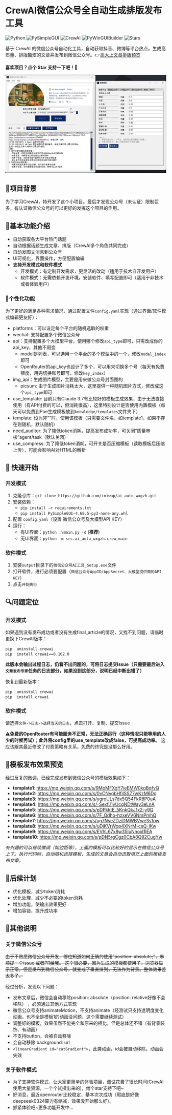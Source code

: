 # CrewAI微信公众号全自动生成排版发布工具

![Python](https://img.shields.io/badge/Python-3.10+-blue) ![PySimpleGUI](https://img.shields.io/badge/PySimpleGUI-4.60.5+-green) ![CrewAI](https://img.shields.io/badge/CrewAI-0.102.0+-red) ![PyWinGUIBuilder](https://img.shields.io/badge/PyWinGUIBuilder-1.0.0+-yellow) ![Stars](https://img.shields.io/github/stars/iniwap/ai_auto_wxgzh?label=收藏)

基于 CrewAI 的微信公众号自动化工具，自动获取抖音、微博等平台热点，生成高质量、排版酷炫的文章并发布到微信公众号。👉[高大上文章排版预览](#模板发布效果预览)

**喜欢项目？点个 Star 支持一下吧！🌟**

![界面预览 / Interface Preview](image/preview.png)

## 🎯项目背景
为了学习CrewAI，特开发了这个小项目。最后才发现公众号（未认证）限制巨多，有认证微信公众号的可以更好的发挥这个项目的作用。

## 💎基本功能介绍
- 自动获取各大平台热门话题
- 自动根据话题生成文章、排版（CrewAI多个角色共同完成）
- 自动发图文消息到公众号
- UI可视化，界面操作，方便配置编辑
- **支持开发模式和软件模式**
    - 开发模式：有定制开发需求，更灵活的改动（适用于技术自开发用户）
    - 软件模式：无需依赖开发环境，安装软件、填写配置即可（适用于非技术或者体验用户）

### 🎁个性化功能

为了更好的满足各种需求情况，通过配置文件`config.yaml`实现（通过界面/软件模式编辑更友好）：

- platforms：可以设定每个平台的随机选取的权重
- wechat: 支持配置多个微信公众号
- api：支持配置多个大模型平台，使用哪个修改`api_type`即可，只需改成你的api_key，其他不用变
    - model是列表，可以选用一个平台的多个模型中的一个，修改`model_index`即可
    - OpenRouter的api_key也设计了多个，可以用来切换多个号（每天有免费额度，用完切换账号即可，修改`key_index`）
- img_api：生成图片模型，主要是用来做公众号封面图的
    - picsum: 由于生成图片消耗太大，这里提供一种随机图片方式，修改成这个`api_type`即可
- use_template: 目前只有Claude 3.7有比较好的模板生成效果，由于无法直接使用（有API付费的可以，但消耗很高），这里特别设计是否使用内置模板（每天可以免费到Poe生成模板放到`knowledge/templates`文件夹下）
- template: 设为非""时，使用该模板（只需要文件名，如template1，如果不存在则随机，默认随机）
- need_auditor: 为了降低token消耗，提高发布成功率，可关闭“质量审核”agent/task（默认关闭）
- use_compress: 为了降低token消耗，可开关是否压缩模板（读取模板后压缩上传），可能会影响AI对HTML的解析

## 🚀 快速开始
### 开发模式
1. 克隆仓库：`git clone https://github.com/iniwap/ai_auto_wxgzh.git`
2. 安装依赖：
   - `pip install -r requirements.txt`
   - `pip install PySimpleGUI-4.60.5-py3-none-any.whl`
4. 配置 `config.yaml`（设置 微信公众号及大模型API KEY）
5. 运行：
    - 有UI界面：`python .\main.py -d` (**推荐**)
    - 无UI界面：`python -m src.ai_auto_wxgzh.crew_main`

### 软件模式
1. 安装`output`目录下的`微信公众号AI工具_Setup.exe`文件
2. 打开软件，进行必须要配置（`微信公众号AppID/AppSecret、大模型提供商的API KEY`）
3. 点击`开始执行`


## 🔍问题定位
### 开发模式
如果遇到没有发布成功或者没有生成final_article的情况，又找不到问题，请临时更换下CrewAI版本：
```shell
pip  uninstall crewai
pip  install crewai==0.102.0
```
**此版本会输出过程日志，仍看不出问题的，可将日志提交Issue（只需要最后进入`文章发布专家`任务的日志部分，如果没到这部分，说明已经中断出错了）**

恢复到最新版本：
```shell
pip  uninstall crewai
pip  install crewai
```
### 软件模式
请选择`文件->日志->选择当天的日志`，点击打开、复制、提交Issue

⚠️**免费的OpenRouter有可能服务不正常，无法正确运行（这种情况只能等用的人少的时候再试）；此外将config里的use_template改成false，可提高成功率。**
这应该跟其最近修改了付费策略有关系，免费的终究是没那么好用。

## 🔮模板发布效果预览
经过反复的微调，已经完成发布到微信公众号的模板效果如下：
- **template1**: https://mp.weixin.qq.com/s/9MoMFXgY7ieEMW0kqBqfvQ
- **template2**: https://mp.weixin.qq.com/s/0vCNvgbHfilSS77wKzM6Dg
- **template3**: https://mp.weixin.qq.com/s/ygroULs7dx5Q54FkR8P0uA
- **template4**: https://mp.weixin.qq.com/s/-SexfJ1yUcgNDtWay3eLnA
- **template5**: https://mp.weixin.qq.com/s/pDPkktE_5KnkQkJ1x2-y9Q
- **template6**: https://mp.weixin.qq.com/s/7F_Qdho-hzxeVV6NrsPmhQ
- **template7**: https://mp.weixin.qq.com/s/ug7NseZDziDMWBVwe3s1pw
- **template8**: https://mp.weixin.qq.com/s/uDjKVrWop4XNrM-csQ-IKw
- **template9**: https://mp.weixin.qq.com/s/EVhL67x8w35IuNnoxI1IEA
- **template10**: https://mp.weixin.qq.com/s/pDN5rgCgz0CbA8Q92CugYw

*有兴趣的可以继续微调（如边距等），上面的模板可以比较好的显示在微信公众号上了。执行代码时，自动随机选择模板，生成的文章会自动选取填充上面的模板发布文章。*


 ## 📢后续计划
- 优化模板，减少token消耗
- 优化处理，减少不必要的token消耗
- 增加功能，使输出效果更好
- 增加容错，提升成功率

## 📌其他说明
### 关于微信公众号
~~由于不熟悉微信公众号开发，哪位知道如何正确的使用“position: absolute;”，麻烦提一个issue 或者PR给我。
这个很必要，因为生成的模板都使用了，浏览器显示正常，但是发布到微信公众号，就变成了垂直排列，无法作为背景。整体效果差太多了。~~

经过分析，发现以下问题：
- 发布文章后，微信会自动移除position: absolute（position: relative好像不会移除） ，必须通过其他方式实现
- 微信公众号支持animateMotion，不支持animate（经测试只支持透明度变化动画，也不全是模板1的动画没问题，这个需要继续测试）
- 调整好的模板，效果虽然不能完全和原来的相比，但是总体还不错（有背景装饰、有动画）
- 不支持button，会被自动移除
- 会自动移除 background: url
- `<linearGradient id="catGradient">`，此类动画，id会被自动移除，动画会失效
### 关于软件模式
- 为了支持软件模式，让大家更简单的体验项目，调试花费了很长时间(CrewAI使用大量资源，一个个试探出来的)，给个star支持下吧~
- 好消息，最近openrouter比较稳定，基本次次成功（瑕疵是好像deepseek0324算力有缩减，效果没开始那么好）。
- 抓紧体验吧~更多功能开发中...
